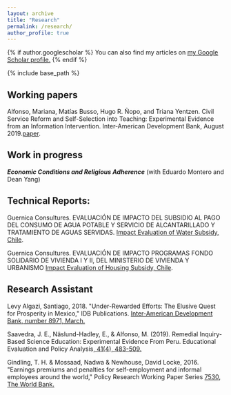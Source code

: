 ```yaml
---
layout: archive
title: "Research"
permalink: /research/
author_profile: true
---
```


{% if author.googlescholar %}
You can also find my articles on <u><a href="{{author.googlescholar}}">my Google Scholar profile</a>.</u>
{% endif %}

{% include base_path %}

## Working papers

Alfonso, Mariana, Matías Busso, Hugo R. Ñopo, and Triana Yentzen. Civil Service Reform and Self-Selection into Teaching: Experimental Evidence from an Information Intervention. Inter-American Development Bank, August 2019.[paper](http://dx.doi.org/10.18235/0001832).

## Work in progress

***Economic Conditions and Religious Adherence*** (with Eduardo Montero and Dean Yang)

## Technical Reports:

Guernica Consultures. EVALUACIÓN DE IMPACTO DEL SUBSIDIO AL PAGO DEL CONSUMO DE AGUA POTABLE Y SERVICIO DE ALCANTARILLADO Y TRATAMIENTO DE AGUAS SERVIDAS. [Impact Evaluation of Water Subsidy, Chile](https://www.dipres.gob.cl/597/articles-139732_r_ejecutivo_institucional.pdf).

Guernica Consultures. EVALUACIÓN DE IMPACTO PROGRAMAS FONDO SOLIDARIO DE VIVIENDA I Y II, DEL MINISTERIO DE VIVIENDA Y URBANISMO [Impact Evaluation of Housing Subsidy, Chile](https://www.dipres.gob.cl/597/articles-139732_r_ejecutivo_institucional.pdf).


## Research Assistant

Levy Algazi, Santiago, 2018. "Under-Rewarded Efforts: The Elusive Quest for Prosperity in Mexico," IDB Publications. [Inter-American Development Bank, number 8971, March. ](https://www.brookings.edu/books/under-rewarded-efforts-the-elusive-quest-for-prosperity-in-mexico/)

Saavedra, J. E., Näslund-Hadley, E., & Alfonso, M. (2019). Remedial Inquiry-Based Science Education: Experimental Evidence From Peru. Educational Evaluation and Policy Analysis,[ 41(4), 483-509.](https://journals.sagepub.com/doi/abs/10.3102/0162373719867081)

Gindling, T. H. & Mossaad, Nadwa & Newhouse, David Locke, 2016. "Earnings premiums and penalties for self-employment and informal employees around the world," Policy Research Working Paper Series [ 7530, The World Bank.](https://documents1.worldbank.org/curated/en/992061524198804828/pdf/NWP-PUBLIC-POV055-PRWP7530.pdf)
